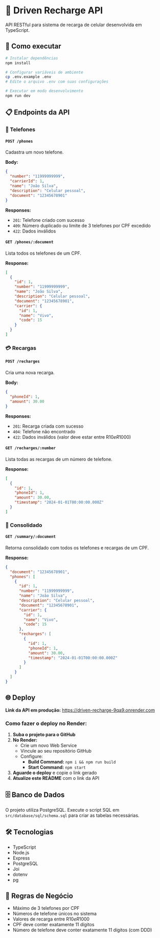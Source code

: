 # 📱 Driven Recharge API

API RESTful para sistema de recarga de celular desenvolvida em TypeScript.

## 🚀 Como executar

```bash
# Instalar dependências
npm install

# Configurar variáveis de ambiente
cp .env.example .env
# Edite o arquivo .env com suas configurações

# Executar em modo desenvolvimento
npm run dev
```

## 📋 Endpoints da API

### 📱 Telefones

#### `POST /phones`
Cadastra um novo telefone.

**Body:**
```json
{
  "number": "11999999999",
  "carrierId": 1,
  "name": "João Silva",
  "description": "Celular pessoal",
  "document": "12345678901"
}
```

**Responses:**
- `201`: Telefone criado com sucesso
- `409`: Número duplicado ou limite de 3 telefones por CPF excedido
- `422`: Dados inválidos

#### `GET /phones/:document`
Lista todos os telefones de um CPF.

**Response:**
```json
[
  {
    "id": 1,
    "number": "11999999999",
    "name": "João Silva",
    "description": "Celular pessoal",
    "document": "12345678901",
    "carrier": {
      "id": 1,
      "name": "Vivo",
      "code": 15
    }
  }
]
```

### 💳 Recargas

#### `POST /recharges`
Cria uma nova recarga.

**Body:**
```json
{
  "phoneId": 1,
  "amount": 30.00
}
```

**Responses:**
- `201`: Recarga criada com sucesso
- `404`: Telefone não encontrado
- `422`: Dados inválidos (valor deve estar entre R$10 e R$1000)

#### `GET /recharges/:number`
Lista todas as recargas de um número de telefone.

**Response:**
```json
[
  {
    "id": 1,
    "phoneId": 1,
    "amount": 30.00,
    "timestamp": "2024-01-01T00:00:00.000Z"
  }
]
```

### 📄 Consolidado

#### `GET /summary/:document`
Retorna consolidado com todos os telefones e recargas de um CPF.

**Response:**
```json
{
  "document": "12345678901",
  "phones": [
    {
      "id": 1,
      "number": "11999999999",
      "name": "João Silva",
      "description": "Celular pessoal",
      "document": "12345678901",
      "carrier": {
        "id": 1,
        "name": "Vivo",
        "code": 15
      },
      "recharges": [
        {
          "id": 1,
          "phoneId": 1,
          "amount": 30.00,
          "timestamp": "2024-01-01T00:00:00.000Z"
        }
      ]
    }
  ]
}
```

## 🌐 Deploy

**Link da API em produção:** https://driven-recharge-9qa9.onrender.com

### Como fazer o deploy no Render:

1. **Suba o projeto para o GitHub**
2. **No Render:**
   - Crie um novo Web Service
   - Vincule ao seu repositório GitHub
   - Configure:
     - **Build Command:** `npm i && npm run build`
     - **Start Command:** `npm start`
3. **Aguarde o deploy** e copie o link gerado
4. **Atualize este README** com o link da API

## 🗄️ Banco de Dados

O projeto utiliza PostgreSQL. Execute o script SQL em `src/database/sql/schema.sql` para criar as tabelas necessárias.

## 🛠️ Tecnologias

- TypeScript
- Node.js
- Express
- PostgreSQL
- Joi
- dotenv
- pg

## 📝 Regras de Negócio

- Máximo de 3 telefones por CPF
- Números de telefone únicos no sistema
- Valores de recarga entre R$10 e R$1000
- CPF deve conter exatamente 11 dígitos
- Número de telefone deve conter exatamente 11 dígitos (com DDD) 